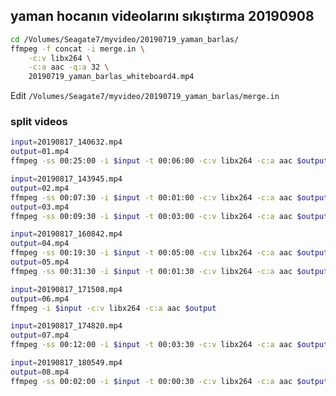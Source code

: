 
## yaman hocanın videolarını sıkıştırma 20190908 

``` bash
cd /Volumes/Seagate7/myvideo/20190719_yaman_barlas/
ffmpeg -f concat -i merge.in \
	-c:v libx264 \
	-c:a aac -q:a 32 \
	20190719_yaman_barlas_whiteboard4.mp4
``` 

Edit `/Volumes/Seagate7/myvideo/20190719_yaman_barlas/merge.in`

### split videos

``` bash
input=20190817_140632.mp4
output=01.mp4
ffmpeg -ss 00:25:00 -i $input -t 00:06:00 -c:v libx264 -c:a aac $output
``` 

``` bash
input=20190817_143945.mp4
output=02.mp4
ffmpeg -ss 00:07:30 -i $input -t 00:01:00 -c:v libx264 -c:a aac $output
output=03.mp4
ffmpeg -ss 00:09:30 -i $input -t 00:03:00 -c:v libx264 -c:a aac $output
``` 

``` bash
input=20190817_160842.mp4
output=04.mp4
ffmpeg -ss 00:19:30 -i $input -t 00:05:00 -c:v libx264 -c:a aac $output
output=05.mp4
ffmpeg -ss 00:31:30 -i $input -t 00:01:30 -c:v libx264 -c:a aac $output
``` 

``` bash
input=20190817_171508.mp4
output=06.mp4
ffmpeg -i $input -c:v libx264 -c:a aac $output
``` 

``` bash
input=20190817_174820.mp4
output=07.mp4
ffmpeg -ss 00:12:00 -i $input -t 00:03:30 -c:v libx264 -c:a aac $output
``` 

``` bash
input=20190817_180549.mp4
output=08.mp4
ffmpeg -ss 00:02:00 -i $input -t 00:00:30 -c:v libx264 -c:a aac $output
``` 


